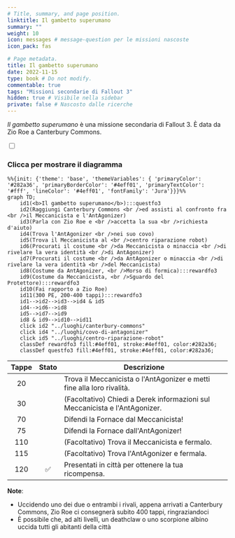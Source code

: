 ```yaml
---
# Title, summary, and page position.
linktitle: Il gambetto superumano
summary: ""
weight: 10
icon: messages # message-question per le missioni nascoste
icon_pack: fas

# Page metadata.
title: Il gambetto superumano
date: 2022-11-15
type: book # Do not modify.
commentable: true
tags: "Missioni secondarie di Fallout 3"
hidden: true # Visibile nella sidebar
private: false # Nascosto dalle ricerche
---
```


<div class="fo3">

*Il gambetto superumano* è una missione secondaria di Fallout 3. È data da Zio Roe a Canterbury Commons.



<section class="chart-collapse">
<input type="checkbox" name="collapse2" id="handle2">
<h3 class="handle">
<label for="handle2">Clicca per mostrare il diagramma</label>
</h3>
<div class="content">

```mermaid
%%{init: {'theme': 'base', 'themeVariables': { 'primaryColor': '#282a36', 'primaryBorderColor': '#4eff01', 'primaryTextColor': '#fff', 'lineColor': '#4eff01', 'fontFamily': 'Jura'}}}%%
graph TD;
    id1(<b>Il gambetto superumano</b>):::questfo3
    id2(Raggiungi Canterbury Commons <br />ed assisti al confronto fra <br />il Meccanicista e l'AntAgonizer)
    id3(Parla con Zio Roe e <br />accetta la sua <br />richiesta d'aiuto)
    id4(Trova l'AntAgonizer <br />nei suo covo)
    id5(Trova il Meccanicista al <br />centro riparazione robot)
    id6(Procurati il costume <br />da Meccanicista o minaccia <br />di rivelare la vera identità <br />di AntAgonizer)
    id7(Procurati il costume <br />da AntAgonizer o minaccia <br />di rivelare la vera identità <br />del Meccanicista) 
    id8(Costume da AntAgonizer, <br />Morso di formica):::rewardfo3
    id9(Costume da Meccanicista, <br />Sguardo del Protettore):::rewardfo3
    id10(Fai rapporto a Zio Roe)
    id11(300 PE, 200-400 tappi):::rewardfo3
    id1-->id2-->id3-->id4 & id5
    id4-->id6-->id8
    id5-->id7-->id9
    id8 & id9-->id10-->id11
    click id2 "../luoghi/canterbury-commons"
    click id4 "../luoghi/covo-di-antagonizer"
    click id5 "../luoghi/centro-riparazione-robot"
    classDef rewardfo3 fill:#4eff01, stroke:#4eff01, color:#282a36;
    classDef questfo3 fill:#4eff01, stroke:#4eff01, color:#282a36;
```

</div>
</section>

| Tappe |       Stato        | Descrizione                                                                 |
| :---: | :----------------: | --------------------------------------------------------------------------- |
|  20   |                    | Trova il Meccanicista o l'AntAgonizer e metti fine alla loro rivalità.      |
|  30   |                    | (Facoltativo) Chiedi a Derek informazioni sul Meccanicista e l'AntAgonizer. |
|  70   |                    | Difendi la Fornace dal Meccanicista!                                        |
|  75   |                    | Difendi la Fornace dall'AntAgonizer!                                        |
|  110  |                    | (Facoltativo) Trova il Meccanicista e fermalo.                              |
|  115  |                    | (Facoltativo) Trova l'AntAgonizer e fermala.                                |
|  120  | :white_check_mark: | Presentati in città per ottenere la tua ricompensa.                         |

**Note**:
- Uccidendo uno dei due o entrambi i rivali, appena arrivati a Canterbury Commons, Zio Roe ci consegnerà subito 400 tappi, ringraziandoci
- È possibile che, ad alti livelli, un deathclaw o uno scorpione albino uccida tutti gli abitanti della città


</div>